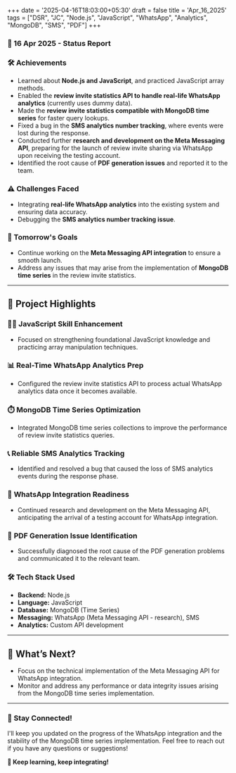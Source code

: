 +++
date = '2025-04-16T18:03:00+05:30'
draft = false
title = 'Apr_16_2025'
tags = ["DSR", "JC", "Node.js", "JavaScript", "WhatsApp", "Analytics", "MongoDB", "SMS", "PDF"]
+++

### **📆 16 Apr 2025 - Status Report**

### **🛠 Achievements**
<!--more-->

- Learned about **Node.js and JavaScript**, and practiced JavaScript array methods.
- Enabled the **review invite statistics API to handle real-life WhatsApp analytics** (currently uses dummy data).
- Made the **review invite statistics compatible with MongoDB time series** for faster query lookups.
- Fixed a bug in the **SMS analytics number tracking**, where events were lost during the response.
- Conducted further **research and development on the Meta Messaging API**, preparing for the launch of review invite sharing via WhatsApp upon receiving the testing account.
- Identified the root cause of **PDF generation issues** and reported it to the team.

### **⚠️ Challenges Faced**

- Integrating **real-life WhatsApp analytics** into the existing system and ensuring data accuracy.
- Debugging the **SMS analytics number tracking issue**.

### **🎯 Tomorrow's Goals**

- Continue working on the **Meta Messaging API integration** to ensure a smooth launch.
- Address any issues that may arise from the implementation of **MongoDB time series** in the review invite statistics.

---

## 📖 **Project Highlights**

### 👨‍💻 **JavaScript Skill Enhancement**

- Focused on strengthening foundational JavaScript knowledge and practicing array manipulation techniques.

### 📊 **Real-Time WhatsApp Analytics Prep**

- Configured the review invite statistics API to process actual WhatsApp analytics data once it becomes available.

### ⏱️ **MongoDB Time Series Optimization**

- Integrated MongoDB time series collections to improve the performance of review invite statistics queries.

### 📞 **Reliable SMS Analytics Tracking**

- Identified and resolved a bug that caused the loss of SMS analytics events during the response phase.

### 📱 **WhatsApp Integration Readiness**

- Continued research and development on the Meta Messaging API, anticipating the arrival of a testing account for WhatsApp integration.

### 📄 **PDF Generation Issue Identification**

- Successfully diagnosed the root cause of the PDF generation problems and communicated it to the relevant team.

### 🛠️ **Tech Stack Used**

- **Backend:** Node.js
- **Language:** JavaScript
- **Database:** MongoDB (Time Series)
- **Messaging:** WhatsApp (Meta Messaging API - research), SMS
- **Analytics:** Custom API development

---

## 🚀 **What’s Next?**

- Focus on the technical implementation of the Meta Messaging API for WhatsApp integration.
- Monitor and address any performance or data integrity issues arising from the MongoDB time series implementation.

---

### **💬 Stay Connected!**

I'll keep you updated on the progress of the WhatsApp integration and the stability of the MongoDB time series implementation. Feel free to reach out if you have any questions or suggestions!

**🚀 Keep learning, keep integrating!**
